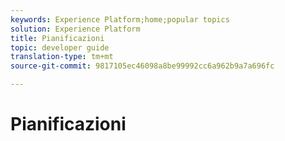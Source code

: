 ```yaml
---
keywords: Experience Platform;home;popular topics
solution: Experience Platform
title: Pianificazioni
topic: developer guide
translation-type: tm+mt
source-git-commit: 9817105ec46098a8be99992cc6a962b9a7a696fc

---
```



# Pianificazioni
